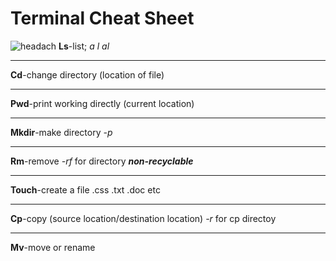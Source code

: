 # Terminal Cheat Sheet

![headach](https://images.app.goo.gl/Z2jFmUYEdaZSMVxt7)
__Ls__-list; *a* *l* *al*
___
__Cd__-change directory (location of file)
***
__Pwd__-print working directly (current location)
***
__Mkdir__-make directory   *-p*
___
__Rm__-remove    *-rf* for directory  *__non-recyclable__*
___
__Touch__-create a file .css .txt .doc etc 
***
__Cp__-copy (source location/destination location)   *-r* for cp directoy
___
__Mv__-move or rename  
